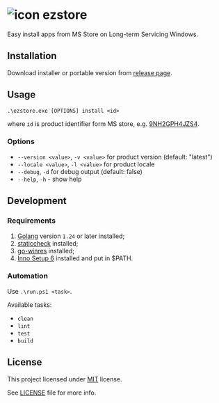 # ![icon](/dist/icon16.png) ezstore
Easy install apps from MS Store on Long-term Servicing Windows.

## Installation

Download installer or portable version from
[release page](https://github.com/blbrdv/ezstore/releases).

## Usage

`.\ezstore.exe [OPTIONS] install <id>`

where `id` is product identifier form MS store, e.g.
[9NH2GPH4JZS4](https://apps.microsoft.com/store/detail/tiktok/9NH2GPH4JZS4).

### Options
  - `--version <value>`, `-v <value>` for product version (default: "latest")
  - `--locale <value>`, `-l <value>` for product locale
  - `--debug`, `-d` for debug output (default: false)
  - `--help`, `-h` - show help

## Development

### Requirements

1. [Golang](https://go.dev/dl/) version `1.24` or later installed;
2. [staticcheck](https://staticcheck.dev/) installed;
4. [go-winres](https://github.com/tc-hib/go-winres) installed;
5. [Inno Setup 6](https://jrsoftware.org/isinfo.php) installed and put in $PATH.

### Automation

Use `.\run.ps1 <task>`.

Available tasks:
 - `clean`
 - `lint`
 - `test`
 - `build`

## License

This project licensed under [MIT](https://opensource.org/license/mit/) license.

See [LICENSE](LICENSE) file for more info.
